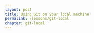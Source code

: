 ```yaml
---
layout: post
title: Using Git on your local machine
permalink: /lessons/git-local
chapter: git-local
---
```


